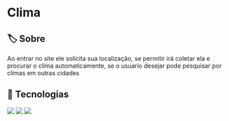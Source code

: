<h1>Clima</h1>

<h2>🏷️ Sobre</h2>
<p>Ao entrar no site ele solicita sua localização, se permitir irá coletar ela e procurar o clima automaticamente, se o usuario desejar pode pesquisar por climas em outras cidades</p>

## 🚀 Tecnologias
<div>
  <img src="https://img.shields.io/badge/HTML-239120?style=for-the-badge&logo=html5&logoColor=white">
  <img src="https://img.shields.io/badge/CSS-239120?&style=for-the-badge&logo=css3&logoColor=white">
  <img src="https://img.shields.io/badge/JavaScript-F7DF1E?style=for-the-badge&logo=javascript&logoColor=black">
</div>
